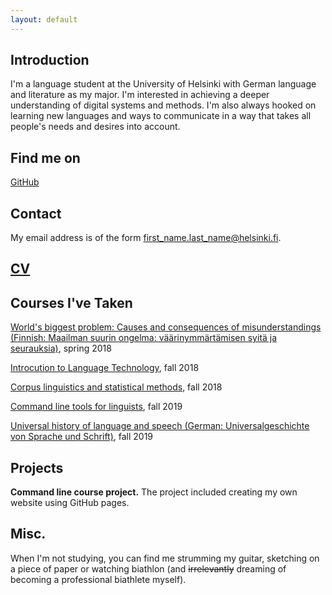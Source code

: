 ```yaml
---
layout: default
---
```


## Introduction

I'm a language student at the University of Helsinki with German language and literature as my major. I'm interested in achieving a deeper understanding of digital systems and methods. I'm also always hooked on learning new languages and ways to communicate in a way that takes all people's needs and desires into account. 

## Find me on

[GitHub](https://github.com/annaerika)

## Contact

My email address is of the form first_name.last_name@helsinki.fi. 

## [CV](https://www.overleaf.com/read/tjgktdfsfrcx)

## Courses I've Taken

[World's biggest problem: Causes and consequences of misunderstandings (Finnish: Maailman suurin ongelma: väärinymmärtämisen syitä ja seurauksia)](https://courses.helsinki.fi/fi/kik-408/122435804), spring 2018

[Introcution to Language Technology](https://courses.helsinki.fi/en/kik-405), fall 2018

[Corpus linguistics and statistical methods](https://courses.helsinki.fi/fi/kik-404/130766529), fall 2018

[Command line tools for linguists](https://courses.helsinki.fi/fi/kik-lg219/129824412), fall 2019

[Universal history of language and speech (German: Universalgeschichte von Sprache und Schrift)](https://courses.helsinki.fi/fi/kim-de351/120365167), fall 2019

## Projects

**Command line course project.** The project included creating my own website using GitHub pages.

## Misc. 

When I'm not studying, you can find me strumming my guitar, sketching on a piece of paper or watching biathlon (and ~~irrelevantly~~ dreaming of becoming a professional biathlete myself).
